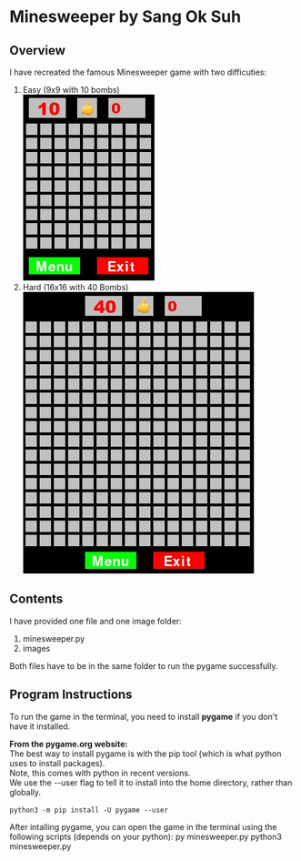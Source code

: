 # Minesweeper by Sang Ok Suh

## Overview  
I have recreated the famous Minesweeper game with two difficuties:  
1. Easy (9x9 with 10 bombs)  
![](images/easy.JPG)
2. Hard (16x16 with 40 Bombs)  
![](images/hard.JPG)

## Contents  
I have provided one file and one image folder:  

1. minesweeper.py  
2. images  

Both files have to be in the same folder to run the pygame successfully.  

## Program Instructions  
To run the game in the terminal, you need to install **pygame** if you don't have it installed.  

**From the pygame.org website:**    
The best way to install pygame is with the pip tool (which is what python uses to install packages).   
Note, this comes with python in recent versions.   
We use the --user flag to tell it to install into the home directory, rather than globally.  

	python3 -m pip install -U pygame --user  
	

After intalling pygame, you can open the game in the terminal using the following scripts (depends on your python):
	py minesweeper.py
	python3 minesweeper.py	
	


